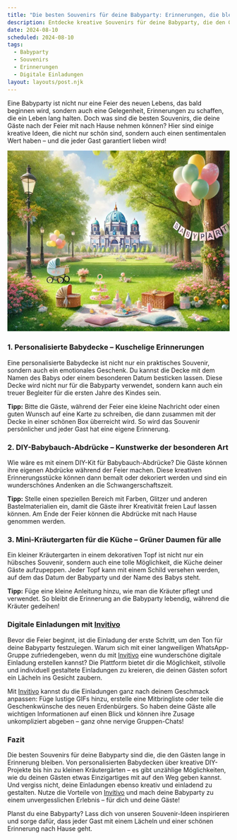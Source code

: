 ```yaml
---
title: "Die besten Souvenirs für deine Babyparty: Erinnerungen, die bleiben"
description: Entdecke kreative Souvenirs für deine Babyparty, die den Gästen ein Lächeln ins Gesicht zaubern und schöne Erinnerungen schaffen – inklusive Tipps für persönliche digitale Einladungen.
date: 2024-08-10
scheduled: 2024-08-10
tags:
  - Babyparty
  - Souvenirs
  - Erinnerungen
  - Digitale Einladungen
layout: layouts/post.njk
---
```


Eine Babyparty ist nicht nur eine Feier des neuen Lebens, das bald beginnen wird, sondern auch eine Gelegenheit, Erinnerungen zu schaffen, die ein Leben lang halten. Doch was sind die besten Souvenirs, die deine Gäste nach der Feier mit nach Hause nehmen können? Hier sind einige kreative Ideen, die nicht nur schön sind, sondern auch einen sentimentalen Wert haben – und die jeder Gast garantiert lieben wird!

![Babyparty Souvenirs](/img/picnic-park.webp)

### 1. **Personalisierte Babydecke – Kuschelige Erinnerungen**

Eine personalisierte Babydecke ist nicht nur ein praktisches Souvenir, sondern auch ein emotionales Geschenk. Du kannst die Decke mit dem Namen des Babys oder einem besonderen Datum besticken lassen. Diese Decke wird nicht nur für die Babyparty verwendet, sondern kann auch ein treuer Begleiter für die ersten Jahre des Kindes sein.

**Tipp:** Bitte die Gäste, während der Feier eine kleine Nachricht oder einen guten Wunsch auf eine Karte zu schreiben, die dann zusammen mit der Decke in einer schönen Box überreicht wird. So wird das Souvenir persönlicher und jeder Gast hat eine eigene Erinnerung.

### 2. **DIY-Babybauch-Abdrücke – Kunstwerke der besonderen Art**

Wie wäre es mit einem DIY-Kit für Babybauch-Abdrücke? Die Gäste können ihre eigenen Abdrücke während der Feier machen. Diese kreativen Erinnerungsstücke können dann bemalt oder dekoriert werden und sind ein wunderschönes Andenken an die Schwangerschaftszeit.

**Tipp:** Stelle einen speziellen Bereich mit Farben, Glitzer und anderen Bastelmaterialien ein, damit die Gäste ihrer Kreativität freien Lauf lassen können. Am Ende der Feier können die Abdrücke mit nach Hause genommen werden.

### 3. **Mini-Kräutergarten für die Küche – Grüner Daumen für alle**

Ein kleiner Kräutergarten in einem dekorativen Topf ist nicht nur ein hübsches Souvenir, sondern auch eine tolle Möglichkeit, die Küche deiner Gäste aufzupeppen. Jeder Topf kann mit einem Schild versehen werden, auf dem das Datum der Babyparty und der Name des Babys steht.

**Tipp:** Füge eine kleine Anleitung hinzu, wie man die Kräuter pflegt und verwendet. So bleibt die Erinnerung an die Babyparty lebendig, während die Kräuter gedeihen!

### **Digitale Einladungen mit [Invitivo](https://invitivo.com/create)**

Bevor die Feier beginnt, ist die Einladung der erste Schritt, um den Ton für deine Babyparty festzulegen. Warum sich mit einer langweiligen WhatsApp-Gruppe zufriedengeben, wenn du mit [Invitivo](https://invitivo.com/) eine wunderschöne digitale Einladung erstellen kannst? Die Plattform bietet dir die Möglichkeit, stilvolle und individuell gestaltete Einladungen zu kreieren, die deinen Gästen sofort ein Lächeln ins Gesicht zaubern.

Mit [Invitivo](https://invitivo.com/) kannst du die Einladungen ganz nach deinem Geschmack anpassen: Füge lustige GIFs hinzu, erstelle eine Mitbringliste oder teile die Geschenkwünsche des neuen Erdenbürgers. So haben deine Gäste alle wichtigen Informationen auf einen Blick und können ihre Zusage unkompliziert abgeben – ganz ohne nervige Gruppen-Chats!

### **Fazit**

Die besten Souvenirs für deine Babyparty sind die, die den Gästen lange in Erinnerung bleiben. Von personalisierten Babydecken über kreative DIY-Projekte bis hin zu kleinen Kräutergärten – es gibt unzählige Möglichkeiten, wie du deinen Gästen etwas Einzigartiges mit auf den Weg geben kannst. Und vergiss nicht, deine Einladungen ebenso kreativ und einladend zu gestalten. Nutze die Vorteile von [Invitivo](https://invitivo.com) und mach deine Babyparty zu einem unvergesslichen Erlebnis – für dich und deine Gäste!

Planst du eine Babyparty? Lass dich von unseren Souvenir-Ideen inspirieren und sorge dafür, dass jeder Gast mit einem Lächeln und einer schönen Erinnerung nach Hause geht.
